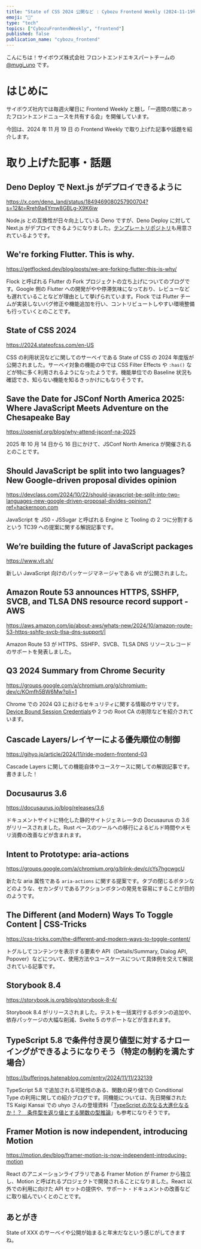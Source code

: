 ```yaml
---
title: "State of CSS 2024 公開など : Cybozu Frontend Weekly (2024-11-19号)"
emoji: "🧣"
type: "tech"
topics: ["CybozuFrontendWeekly", "frontend"]
published: false
publication_name: "cybozu_frontend"
---
```


こんにちは！サイボウズ株式会社 フロントエンドエキスパートチームの [@mugi_uno](https://twitter.com/mugi_uno) です。

# はじめに

サイボウズ社内では毎週火曜日に Frontend Weekly と題し「一週間の間にあったフロントエンドニュースを共有する会」を開催しています。

今回は、2024 年 11 月 19 日 の Frontend Weekly で取り上げた記事や話題を紹介します。

# 取り上げた記事・話題

## Deno Deploy で Next.js がデプロイできるように

https://x.com/deno_land/status/1849469080257900704?s=12&t=Rreh9a4Ymw8GBLg-X9K6iw

Node.js との互換性が日々向上している Deno ですが、Deno Deploy に対して Next.js がデプロイできるようになりました。[テンプレートリポジトリ](https://github.com/nextjs/deploy-deno)も用意されているようです。

## We're forking Flutter. This is why.

https://getflocked.dev/blog/posts/we-are-forking-flutter-this-is-why/

Flock と呼ばれる Flutter の Fork プロジェクトの立ち上げについてのブログです。Google 側の Flutter への開発がやや停滞気味になっており、レビューなども遅れていることなどが理由として挙げられています。Flock では Flutter チームが実装しないバグ修正や機能追加を行い、コントリビュートしやすい環境整備も行っていくとのことです。

## State of CSS 2024

https://2024.stateofcss.com/en-US

CSS の利用状況などに関してのサーベイである State of CSS の 2024 年度版が公開されました。サーベイ対象の機能の中では CSS Filter Effects や `:has()` などが特に多く利用されるようになったようです。機能単位での Baseline 状況も確認でき、知らない機能を知るきっかけにもなりそうです。

## Save the Date for JSConf North America 2025: Where JavaScript Meets Adventure on the Chesapeake Bay

https://openjsf.org/blog/why-attend-jsconf-na-2025

2025 年 10 月 14 日から 16 日にかけて、JSConf North America が開催されるとのことです。

## Should JavaScript be split into two languages? New Google-driven proposal divides opinion

https://devclass.com/2024/10/22/should-javascript-be-split-into-two-languages-new-google-driven-proposal-divides-opinion/?ref=hackernoon.com

JavaScript を JS0・JSSugar と呼ばれる Engine と Tooling の 2 つに分割するという TC39 への提案に関する解説記事です。

## We’re building the future of JavaScript packages

https://www.vlt.sh/

新しい JavaScript 向けのパッケージマネージャである vlt が公開されました。

## Amazon Route 53 announces HTTPS, SSHFP, SVCB, and TLSA DNS resource record support - AWS

https://aws.amazon.com/jp/about-aws/whats-new/2024/10/amazon-route-53-https-sshfp-svcb-tlsa-dns-support/|

Amazon Route 53 が HTTPS、SSHFP、SVCB、TLSA DNS リソースレコードのサポートを発表しました。

## Q3 2024 Summary from Chrome Security

https://groups.google.com/a/chromium.org/g/chromium-dev/c/KOmfh5BW6Mw?pli=1

Chrome での 2024 Q3 におけるセキュリティに関する情報のサマリです。[Device Bound Session Credentials](https://wicg.github.io/dbsc/)や 2 つの Root CA の削除などを紹介されています。

## Cascade Layers/レイヤーによる優先順位の制御

https://gihyo.jp/article/2024/11/ride-modern-frontend-03

Cascade Layers に関しての機能自体やユースケースに関しての解説記事です。書きました！

## Docusaurus 3.6

https://docusaurus.io/blog/releases/3.6

ドキュメントサイトに特化した静的サイトジェネレータの Docusaurus の 3.6 がリリースされました。Rust ベースのツールへの移行によるビルド時間やメモリ消費の改善などが含まれます。

## Intent to Prototype: aria-actions

https://groups.google.com/a/chromium.org/g/blink-dev/c/cYs7hgcwgcU

新たな aria 属性である `aria-actions` に関する提案です。タブの閉じるボタンなどのような、セカンダリであるアクションボタンの発見を容易にすることが目的のようです。

## The Different (and Modern) Ways To Toggle Content | CSS-Tricks

https://css-tricks.com/the-different-and-modern-ways-to-toggle-content/

トグルしてコンテンツを表示する要素や API（Details/Summary, Dialog API, Popover）などについて、使用方法やユースケースについて具体例を交えて解説されている記事です。

## Storybook 8.4

https://storybook.js.org/blog/storybook-8-4/

Storybook 8.4 がリリースされました。テストを一括実行するボタンの追加や、依存パッケージの大幅な削減、Svelte 5 のサポートなどが含まれます。

## TypeScript 5.8 で条件付き戻り値型に対するナローイングができるようになりそう（特定の制約を満たす場合）

https://bufferings.hatenablog.com/entry/2024/11/11/232139

TypeScript 5.8 で追加される可能性のある、関数の戻り値での Conditional Type の利用に関しての紹介ブログです。同機能については、先日開催された TS Kaigi Kansai での uhyo さんの登壇資料「[TypeScript の次なる大進化なるか！？　条件型を返り値とする関数の型推論](https://speakerdeck.com/uhyo/typescriptnoci-naruda-jin-hua-naruka-tiao-jian-xing-wofan-rizhi-tosuruguan-shu-noxing-tui-lun)」も参考になりそうです。

## Framer Motion is now independent, introducing Motion

https://motion.dev/blog/framer-motion-is-now-independent-introducing-motion

React のアニメーションライブラリである Framer Motion が Framer から独立し、Motion と呼ばれるプロジェクトで開発されることになりました。React 以外での利用に向けた API セットの提供や、サポート・ドキュメントの改善などに取り組んでいくとのことです。

## あとがき

State of XXX のサーベイや公開が始まると年末だなという感じがしてきますね。
